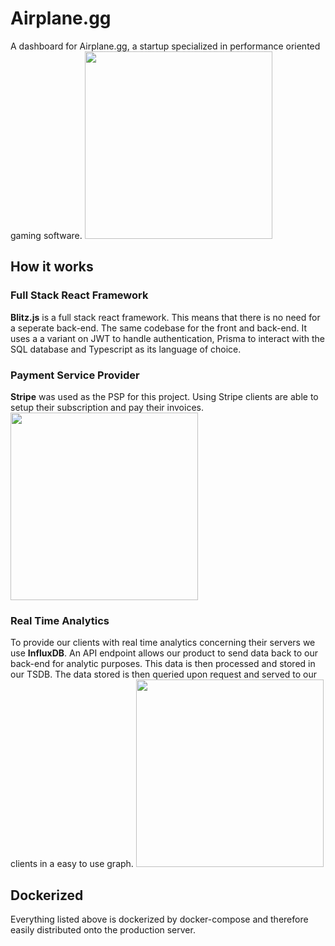 # Airplane.gg
A dashboard for Airplane.gg, a startup specialized in performance oriented gaming software.
<img src="https://i.imgur.com/l4XQNFN.png" height="300">

## How it works

### Full Stack React Framework

**Blitz.js** is a full stack react framework. This means that there is no need for a seperate back-end. The same codebase for the front and back-end. It uses a a variant on JWT to handle authentication, Prisma to interact with the SQL database and Typescript as its language of choice.

### Payment Service Provider

**Stripe** was used as the PSP for this project. Using Stripe clients are able to setup their subscription and pay their invoices.
<img src="https://i.imgur.com/l0Zce88.png" height="300">

### Real Time Analytics

To provide our clients with real time analytics concerning their servers we use **InfluxDB**. An API endpoint allows our product to send data back to our back-end for analytic purposes. This data is then processed and stored in our TSDB. The data stored is then queried upon request and served to our clients in a easy to use graph.
<img src="https://i.imgur.com/x6WUvlV.png" height="300">

## Dockerized

Everything listed above is dockerized by docker-compose and therefore easily distributed onto the production server.
